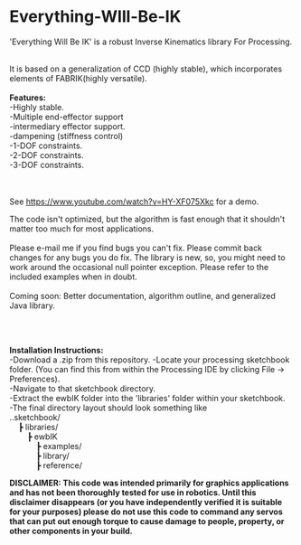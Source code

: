 # Everything-WIll-Be-IK
'Everything Will Be IK' is a robust Inverse Kinematics library For Processing. 
</br></br>

It is based on a generalization of CCD (highly stable), which incorporates elements of FABRIK(highly versatile). 
</br></br>
<b>Features:</b></br>
-Highly stable.</br>
-Multiple end-effector support</br>
-intermediary effector support.</br>
-dampening (stiffness control)</br>
-1-DOF constraints.</br>
-2-DOF constraints. </br>
-3-DOF constraints.</br>
</br>
</br>

See https://www.youtube.com/watch?v=HY-XF075Xkc for a demo.

The code isn't optimized, but the algorithm is fast enough that it shouldn't matter too much for most applications. 
</br>
</br>
Please e-mail me if you find bugs you can't fix. Please commit back changes for any bugs you do fix. 
The library is new, so, you might need to work around the occasional null pointer exception.
Please refer to the included examples when in doubt.
</br>
</br>
Coming soon: Better documentation, algorithm outline, and generalized Java library. 

<br></br>

<b>Installation Instructions:</b></br>
-Download a .zip from this repository. 
-Locate your processing sketchbook folder. (You can find this from within the Processing IDE by clicking File -> Preferences). </br>
-Navigate to that sketchbook directory.<br>
-Extract the ewbIK folder into the 'libraries' folder within your sketchbook.<br>
-The final directory layout should look something like<br>
..sketchbook/<br>
&nbsp;&nbsp;&nbsp;&nbsp;┣ libraries/<br>
&nbsp;&nbsp;&nbsp;&nbsp;&nbsp;&nbsp;&nbsp;&nbsp;┣ ewbIK</br>
&nbsp;&nbsp;&nbsp;&nbsp;&nbsp;&nbsp;&nbsp;&nbsp;&nbsp;&nbsp;&nbsp;&nbsp;┣ examples/<br>
&nbsp;&nbsp;&nbsp;&nbsp;&nbsp;&nbsp;&nbsp;&nbsp;&nbsp;&nbsp;&nbsp;&nbsp;┣ library/</br>
&nbsp;&nbsp;&nbsp;&nbsp;&nbsp;&nbsp;&nbsp;&nbsp;&nbsp;&nbsp;&nbsp;&nbsp;┣ reference/</br>

<b>DISCLAIMER: This code was intended primarily for graphics applications and has not been thoroughly tested for use in robotics. Until this disclaimer disappears (or you have independently verified it is suitable for your purposes) please do not use this code to command any servos that can put out enough torque to cause damage to people, property, or other components in your build.</b>







